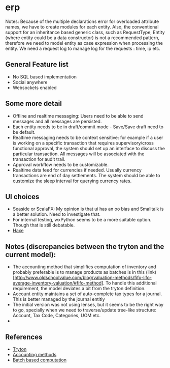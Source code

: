 erp
===
Notes: Because of the multiple declarations error for overloaded attribute names,
we have to create modules for each entity.
Also, the conventional support for an inheritance based generic class, such as
RequestType, Entity (where entity could be a data constructor) is not a recommended pattern, therefore we need to model entity as case expression when processing the entity.
We need a request log to manage log for the requests : time, ip etc.

## General Feature list
 * No SQL based implementation
 * Social anywhere
 * Websockets enabled

## Some more detail
 * Offline and realtime messaging: Users need to be able to send messages and all messages are persisted.
 * Each entity needs to be in draft/commit mode - Save/Save draft need to be default.
 * Realtime messaging needs to be context sensitive: for example if a user is working on a specific transaction that requires supervisory/cross functional approval, the system should set up an interface to discuss the particular transaction. All messages will be associated with the transaction for audit trail.
 * Approval workflow needs to be customizable.
 * Realtime data feed for currencies if needed. Usually currency transactions are end of day settlements. The system should be able to customize the sleep interval for querying currency rates.

## UI choices
 * Seaside or ScalaFX: My opinion is that ui has an oo bias and Smalltalk is a better solution. Need to investigate that.
 * For internal testing, wxPython seems to be a more suitable option. Though that is still debatable.
 * [Haxe](http://haxe.org)

## Notes (discrepancies between the tryton and the current model):
  * The accounting method that simplifies computation of inventory and probably preferable is to manage products as batches
 is in this (link)[http://www.oldschoolvalue.com/blog/valuation-methods/fifo-lifo-average-inventory-valuation/#fifo-method]. To handle this additional requirement, the model deviates a bit from the tryton definition.
  * Account entity maintains a set of auto-complete tax types for a journal. This is better managed by the journal entitiy
  * The initial version was not using lenses, but it seems to be the right way to go,
    specially when we need to traverse/update tree-like structure: Account, Tax Code, Categories,
    UOM etc.
  *
## References
 * [Tryton](http://doc.tryton.org/3.0/index.html)
 * [Accounting methods](http://en.wikipedia.org/wiki/FIFO_and_LIFO_accounting)
 * [Batch based computation](http://www.oldschoolvalue.com/blog/valuation-methods/fifo-lifo-average-inventory-valuation/#fifo-method)
